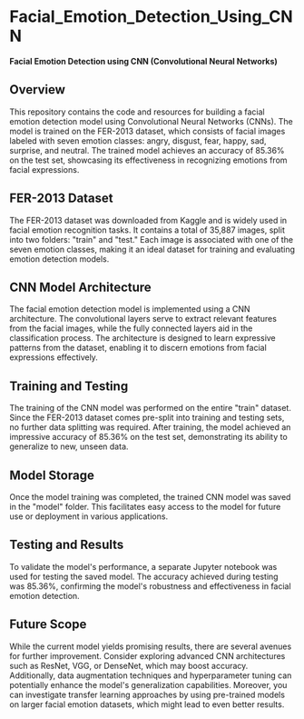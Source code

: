 # Facial_Emotion_Detection_Using_CNN
**Facial Emotion Detection using CNN (Convolutional Neural Networks)**

## Overview
This repository contains the code and resources for building a facial emotion detection model using Convolutional Neural Networks (CNNs). The model is trained on the FER-2013 dataset, which consists of facial images labeled with seven emotion classes: angry, disgust, fear, happy, sad, surprise, and neutral. The trained model achieves an accuracy of 85.36% on the test set, showcasing its effectiveness in recognizing emotions from facial expressions.

## FER-2013 Dataset
The FER-2013 dataset was downloaded from Kaggle and is widely used in facial emotion recognition tasks. It contains a total of 35,887 images, split into two folders: "train" and "test." Each image is associated with one of the seven emotion classes, making it an ideal dataset for training and evaluating emotion detection models.

## CNN Model Architecture
The facial emotion detection model is implemented using a CNN architecture. The convolutional layers serve to extract relevant features from the facial images, while the fully connected layers aid in the classification process. The architecture is designed to learn expressive patterns from the dataset, enabling it to discern emotions from facial expressions effectively.

## Training and Testing
The training of the CNN model was performed on the entire "train" dataset. Since the FER-2013 dataset comes pre-split into training and testing sets, no further data splitting was required. After training, the model achieved an impressive accuracy of 85.36% on the test set, demonstrating its ability to generalize to new, unseen data.

## Model Storage
Once the model training was completed, the trained CNN model was saved in the "model" folder. This facilitates easy access to the model for future use or deployment in various applications.

## Testing and Results
To validate the model's performance, a separate Jupyter notebook was used for testing the saved model. The accuracy achieved during testing was 85.36%, confirming the model's robustness and effectiveness in facial emotion detection.

## Future Scope
While the current model yields promising results, there are several avenues for further improvement. Consider exploring advanced CNN architectures such as ResNet, VGG, or DenseNet, which may boost accuracy. Additionally, data augmentation techniques and hyperparameter tuning can potentially enhance the model's generalization capabilities. Moreover, you can investigate transfer learning approaches by using pre-trained models on larger facial emotion datasets, which might lead to even better results.

